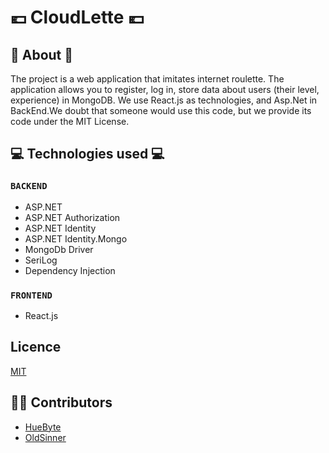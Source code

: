 # 💶 CloudLette 💶

## 🔎 About 🔎
The project is a web application that imitates internet roulette. The application allows you to register, log in, store data about users (their level, experience) in MongoDB.
We use React.js as technologies, and Asp.Net in BackEnd.We doubt that someone would use this code, but we provide its code under the MIT License.

## 💻 Technologies used 💻
### `BACKEND`
- ASP.NET
- ASP.NET Authorization
- ASP.NET Identity
- ASP.NET Identity.Mongo
- MongoDb Driver
- SeriLog
- Dependency Injection
### `FRONTEND`
- React.js
## Licence
[MIT](https://en.wikipedia.org/wiki/MIT_License)
## 🤴🏽 Contributors
- [HueByte](https://github.com/HueByte/)
- [OldSinner](https://github.com/OldSinner)
